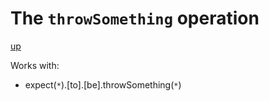 # The `throwSomething` operation

[up](../README.md)

Works with:
  - expect(`*`).[to].[be].throwSomething(`*`)
